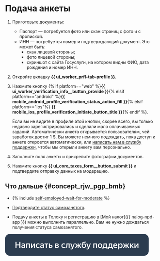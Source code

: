 # Подача анкеты

1. Приготовьте документы:
    - Паспорт — потребуется фото или скан страниц с фото и с пропиской.
    - ИНН — потребуется номер и подтверждающий документ. Это может быть:
      - скан лицевой стороны;
      - фото лицевой стороны;
      - скриншот с сайта Госуслуги, на котором видны ФИО, дата рождения и номер ИНН.

1. Откройте вкладку **{{ ui_worker_prfl-tab-profile }}**.
1. Нажмите кнопку {% if platform=="web" %}**{{ ui_worker_verification_info__button_provide }}**{% elsif platform=="android" %}**{{ mobile_android_profile_verification_status_action_fill }}**{% elsif platform=="ios"%} **{{ mobile_ios_profile_verification_initiate_button_title }}**{% endif %}.

    Если вы не видите в профиле этой кнопки, скорее всего, вы только недавно зарегистрировались и сделали мало оплачиваемых заданий. Автоматически анкета открывается пользователям, чей заработок достиг 1 $. Вы можете немного подождать, пока доступ к анкете откроется автоматически, или [написать нам в службу поддержки](../troubleshooting/troubleshooting.md#self-employed), чтобы мы открыли анкету вам персонально.

1. Заполните поля анкеты и прикрепите фотографии документов.

1. Нажмите кнопку **{{ ui_core_taxes_form__button_submit }}** и подтвердите отправку данных на модерацию.


## Что дальше {#concept_rjw_pgp_bmb}

- {% include [self-employed-wait-for-moderate](../_includes/self-employed/about/id-self-employed/wait-for-moderate.md) %}

- [Подтвердите статус самозанятого](accept-status.md).
- Подачу анкеты в Толоку и регистрацию в [Мой налог]({{ nalog-npd-app }}) можно выполнить параллельно. Вам не нужно дождаться получения статуса самозанятого.



[![](../assets/buttons/contact-support.svg)](../troubleshooting/troubleshooting.md#self-employed)

